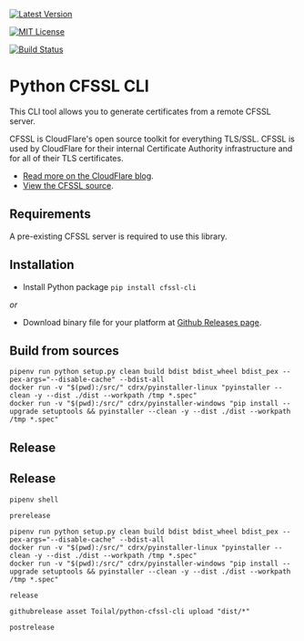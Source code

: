 [![Latest Version](http://img.shields.io/pypi/v/cfssl-cli.svg)](https://pypi.python.org/pypi/cfssl-cli)

[![MIT License](http://img.shields.io/badge/license-MIT-blue.svg)](https://pypi.python.org/pypi/cfssl-cli)

[![Build Status](http://img.shields.io/travis/Toilal/python-cfssl-cli.svg)](https://travis-ci.org/Toilal/python-cfssl-cli)

# Python CFSSL CLI

This CLI tool allows you to generate certificates from a remote CFSSL server.

CFSSL is CloudFlare's open source toolkit for everything TLS/SSL. CFSSL is used by CloudFlare for their internal 
Certificate Authority infrastructure and for all of their TLS certificates.

  - [Read more on the CloudFlare blog](https://blog.cloudflare.com/introducing-cfssl/).
  - [View the CFSSL source](https://github.com/cloudflare/cfssl).

## Requirements

A pre-existing CFSSL server is required to use this library.

## Installation

  - Install Python package `pip install cfssl-cli`

*or*

  - Download binary file for your platform at [Github Releases page](https://github.com/Toilal/python-cfssl-cli/releases).

## Build from sources

```
pipenv run python setup.py clean build bdist bdist_wheel bdist_pex --pex-args="--disable-cache" --bdist-all
docker run -v "$(pwd):/src/" cdrx/pyinstaller-linux "pyinstaller --clean -y --dist ./dist --workpath /tmp *.spec"
docker run -v "$(pwd):/src/" cdrx/pyinstaller-windows "pip install --upgrade setuptools && pyinstaller --clean -y --dist ./dist --workpath /tmp *.spec"
```

## Release


## Release

```
pipenv shell

prerelease

pipenv run python setup.py clean build bdist bdist_wheel bdist_pex --pex-args="--disable-cache" --bdist-all
docker run -v "$(pwd):/src/" cdrx/pyinstaller-linux "pyinstaller --clean -y --dist ./dist --workpath /tmp *.spec"
docker run -v "$(pwd):/src/" cdrx/pyinstaller-windows "pip install --upgrade setuptools && pyinstaller --clean -y --dist ./dist --workpath /tmp *.spec"

release

githubrelease asset Toilal/python-cfssl-cli upload "dist/*"

postrelease
```
